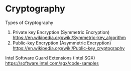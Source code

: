 # Cryptography

Types of Cryptography
1. Private key Encryption (Symmetric Encryption) <br />
https://en.wikipedia.org/wiki/Symmetric-key_algorithm
2. Public-key Encryption (Asymmetric Encryption)  <br />
https://en.wikipedia.org/wiki/Public-key_cryptography

Intel Software Guard Extensions (Intel SGX) <br />
https://software.intel.com/sgx/code-samples
